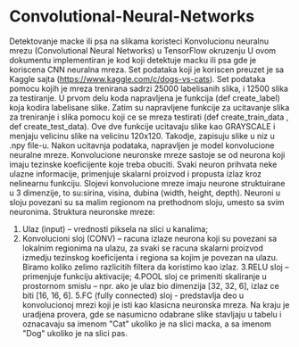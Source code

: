 # Convolutional-Neural-Networks
Detektovanje macke ili psa na slikama koristeci Konvolucionu neuralnu mrezu (Convolutional Neural Networks) u TensorFlow okruzenju
U ovom dokumentu implementiran je kod koji detektuje macku ili psa gde je koriscena CNN neuralna mreza. Set podataka koji je koriscen preuzet je sa Kaggle sajta (https://www.kaggle.com/c/dogs-vs-cats). Set podataka pomocu kojih je mreza trenirana sadrzi 25000 labelisanih slika, i 12500 slika za testiranje. 
U prvom delu koda napravljena je funkcija (def create_label) koja kodira labelisane slike. Zatim su napravljene funkcije za ucitavanje slika za treniranje i slika pomocu koji ce se mreza testirati (def create_train_data , def create_test_data). Ove dve funkcije ucitavaju slike kao GRAYSCALE i menjaju velicinu slike na velicinu 120x120. Takodje, zapisuju slike u niz u .npy file-u.
Nakon ucitavnja podataka, napravljen je model konvolucione neuralne mreze. Konvolucione neuronske mreze sastoje se od neurona koji imaju tezinske koeficijente koje treba obuciti. Svaki neuron prihvata neke ulazne informacije, primenjuje skalarni proizvod i propusta izlaz
kroz nelinearnu funkciju. Slojevi konvolucione mreze imaju neurone struktuirane u 3 dimenzije, to su:sirina, visina, dubina (width, height, depth). Neuroni u sloju povezani su sa malim regionom na prethodnom sloju, umesto sa svim neuronima. Struktura neuronske mreze:
1. Ulaz (input) – vrednosti piksela na slici u kanalima;
2. Konvolucioni sloj (CONV) – racuna izlaze neurona koji su povezani sa lokalnim regionima na ulazu, za svaki se racuna skalarni proizvod izmedju tezinskog koeficijenta i regiona sa kojim je povezan na ulazu. Biramo koliko zelimo razlicitih filtera da koristimo kao izlaz.
3.RELU sloj – primenjuje funkciju aktivacije;
4.POOL sloj ce primeniti skaliranje u prostornom smislu – npr. ako je ulaz bio dimenzija [32, 32, 6], izlaz ce biti [16, 16, 6].
5.FC (fully connected) sloj - predstavlja deo u konvolucionoj mrezi koji je isti kao klasicna neuronska mreza.
Na kraju je uradjena provera, gde se nasumicno odabrane slike stavljaju u tabelu i oznacavaju sa imenom "Cat" ukoliko je na slici macka, a sa imenom "Dog" ukoliko je na slici pas.
